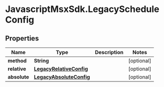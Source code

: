 # JavascriptMsxSdk.LegacyScheduleConfig

## Properties

Name | Type | Description | Notes
------------ | ------------- | ------------- | -------------
**method** | **String** |  | [optional] 
**relative** | [**LegacyRelativeConfig**](LegacyRelativeConfig.md) |  | [optional] 
**absolute** | [**LegacyAbsoluteConfig**](LegacyAbsoluteConfig.md) |  | [optional] 


